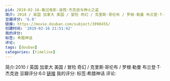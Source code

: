 ```yaml
---
pid: 2019-02-16-看过电影-波西·杰克逊与神火之盗
简介: 2010 / 英国 加拿大 美国 / 冒险 奇幻 / 克里斯·哥伦布 / 罗根·勒曼 布兰登·T·杰克逊
豆瓣评分: '6.0'
链接: https://movie.douban.com/subject/3090455/
创建时间: '2019-02-16 21:51:42'
我的评分:
标签: 希腊神话
评论:
tags: [douban]
categories: [timeline]
---
```

简介:2010 / 英国 加拿大 美国 / 冒险 奇幻 / 克里斯·哥伦布 / 罗根·勒曼 布兰登·T·杰克逊
豆瓣评分:6.0
[链接](https://movie.douban.com/subject/3090455/)
我的评分:
标签:希腊神话
评论:
